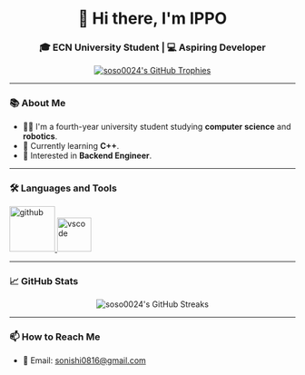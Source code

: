 <h1 align="center">👋 Hi there, I'm IPPO</h1>
<h3 align="center">🎓 ECN University Student | 💻 Aspiring Developer</h3>

<p align="center">
  <a href="https://github.com/ryo-ma/github-profile-trophy">
    <img src="https://github-profile-trophy.vercel.app/?username=soso0024" alt="soso0024's GitHub Trophies" />
  </a>
</p>

---

### 📚 About Me 

- 🧑‍🎓 I'm a fourth-year university student studying **computer science** and **robotics**.
- 💪 Currently learning **C++**.
- 🌱 Interested in **Backend Engineer**.

---

### 🛠 Languages and Tools

<p align="left">
  <a href="https://github.com//" target="_blank" rel="noreferrer">
    <img src="https://user-images.githubusercontent.com/25181517/192108374-8da61ba1-99ec-41d7-80b8-fb2f7c0a4948.png" alt="github" width="80" height="80"/>
  </a>
  <!-- Add more icons here -->
  <a href="https://code.visualstudio.com/" target="_blank" rel="noreferrer">
    <img src="https://user-images.githubusercontent.com/25181517/192108891-d86b6220-e232-423a-bf5f-90903e6887c3.png" alt="vscode" width="60" height="60"/>
  </a>
</p>


---

### 📈 GitHub Stats

<!---<p align="left">
  <img src="https://github-readme-stats.vercel.app/api/top-langs?username=soso0024&show_icons=true&locale=en&layout=compact" alt="soso0024's GitHub Stats" />
</p>--->

<p align="center">
  <img src="https://github-readme-streak-stats.herokuapp.com/?user=soso0024&" alt="soso0024's GitHub Streaks"/>
</p>

---

### 📫 How to Reach Me

- 📧 Email: [sonishi0816@gmail.com](mailto:sonishi0816@gmail.com)
<!---
// - 💼 LinkedIn: [Your LinkedIn](https://www.linkedin.com/in/your-linkedin/)
// - 🌐 Portfolio: [Your Portfolio](https://your-portfolio.com)
--->


